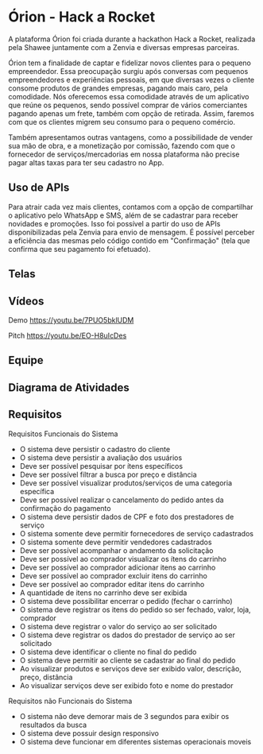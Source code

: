 # Órion - Hack a Rocket

A plataforma Órion foi criada durante a hackathon Hack a Rocket, realizada pela Shawee juntamente com a Zenvia e diversas empresas parceiras.

Órion tem a finalidade de captar e fidelizar novos clientes para o pequeno empreendedor. Essa preocupação surgiu após conversas com pequenos empreendedores e experiências pessoais, em que diversas vezes o cliente consome produtos de grandes empresas, pagando mais caro, pela comodidade.
Nós oferecemos essa comodidade através de um aplicativo que reúne os pequenos, sendo possível comprar de vários comerciantes pagando apenas um frete, também com opção de retirada. Assim, faremos com que os clientes migrem seu consumo para o pequeno comércio.

Também apresentamos outras vantagens, como a possibilidade de vender sua mão de obra, e a monetização por comissão, fazendo com que o fornecedor de serviços/mercadorias em nossa plataforma não precise pagar altas taxas para ter seu cadastro no App.

## Uso de APIs

Para atrair cada vez mais clientes, contamos com a opção de compartilhar o aplicativo pelo WhatsApp e SMS, além de se cadastrar para receber novidades e promoções.
Isso foi possível a partir do uso de APIs disponibilizadas pela Zenvia para envio de mensagem. É possível perceber a eficiência das mesmas pelo código contido em "Confirmação" (tela que confirma que seu pagamento foi efetuado).

## Telas

## Vídeos

Demo
https://youtu.be/7PUO5bklUDM

Pitch
https://youtu.be/EO-H8uIcDes

## Equipe

## Diagrama de Atividades

## Requisitos 

Requisitos Funcionais do Sistema

- O sistema deve persistir o cadastro do cliente
- O sistema deve persistir a avaliação dos usuários
- Deve ser possível pesquisar por ítens específicos 
- Deve ser possível filtrar a busca por preço e distância
- Deve ser possível visualizar produtos/serviços de uma categoria específica
- Deve ser possível realizar o cancelamento do pedido antes da confirmação do pagamento
- O sistema deve persistir dados de CPF e foto dos prestadores de serviço
- O sistema somente deve permitir fornecedores de serviço cadastrados
- O sistema somente deve permitir vendedores cadastrados
- Deve ser possível acompanhar o andamento da solicitação
- Deve ser possível ao comprador visualizar os ítens do carrinho
- Deve ser possível ao comprador adicionar itens ao carrinho
- Deve ser possível ao comprador excluir itens do carrinho
- Deve ser possível ao comprador editar itens do carrinho
- A quantidade de itens no carrinho deve ser exibida 
- O sistema deve possibilitar encerrar o pedido (fechar o carrinho)
- O sistema deve registrar os itens do pedido so ser fechado, valor, loja, comprador
- O sistema deve registrar o valor do serviço ao ser solicitado
- O sistema deve registrar os dados do prestador de serviço ao ser solicitado
- O sistema deve identificar o cliente no final do pedido
- O sistema deve permitir ao cliente se cadastrar ao final do pedido
- Ao visualizar produtos e serviços deve ser exibido valor, descrição, preço, distância
- Ao visualizar serviços deve ser exibido foto e nome do prestador

Requisitos não Funcionais do Sistema

- O sistema não deve demorar mais de 3 segundos para exibir os resultados da busca
- O sistema deve possuir design responsivo
- O sistema deve funcionar em diferentes sistemas operacionais moveis
